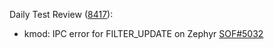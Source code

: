 Daily Test Review ([8417](https://sof-ci.sh.intel.com/#/result/planresultdetail/8417)):

* kmod: IPC error for FILTER_UPDATE on Zephyr [SOF#5032](https://github.com/thesofproject/sof/issues/5032)
